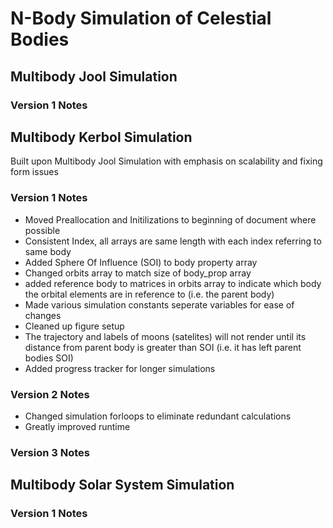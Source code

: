 # N-Body Simulation of Celestial Bodies
## Multibody Jool Simulation
### Version 1 Notes

## Multibody Kerbol Simulation
Built upon Multibody Jool Simulation with emphasis on scalability and fixing form issues
### Version 1 Notes
- Moved Preallocation and Initilizations to beginning of document where possible
- Consistent Index, all arrays are same length with each index referring to same body
- Added Sphere Of Influence (SOI) to body property array
- Changed orbits array to match size of body_prop array
- added reference body to matrices in orbits array to indicate which body the orbital elements are in reference to (i.e. the parent body)
- Made various simulation constants seperate variables for ease of changes
- Cleaned up figure setup
- The trajectory and labels of moons (satelites) will not render until its distance from parent body is greater than SOI (i.e. it has left parent bodies SOI)
- Added progress tracker for longer simulations

### Version 2 Notes
- Changed simulation forloops to eliminate redundant calculations
- Greatly improved runtime

### Version 3 Notes


## Multibody Solar System Simulation
### Version 1 Notes
